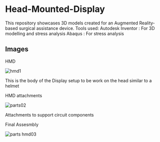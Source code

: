 # Head-Mounted-Display
This repository showcases 3D models created for an Augmented Reality-based surgical assistance device.
Tools used: 
Autodesk Inventor : For 3D modelling and stress analysis
Abaqus : For stress analysis

## Images

HMD

![hmd1](https://user-images.githubusercontent.com/30887610/45094867-3e862b80-b13a-11e8-92da-06a5e98c00a0.png)

This is the body of the Display setup to be work on the head similar to a helmet

HMD attachments

![parts02](https://user-images.githubusercontent.com/30887610/45095023-99b81e00-b13a-11e8-856b-b0c4ac167e39.png)

Attachments to support circuit components


Final Assesmbly

![parts hmd03](https://user-images.githubusercontent.com/30887610/45095047-a9cffd80-b13a-11e8-9e6a-fa88c8691ba6.png)
